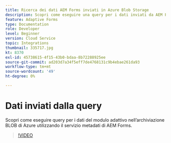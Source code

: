 ```yaml
---
title: Ricerca dei dati AEM Forms inviati in Azure Blob Storage
description: Scopri come eseguire una query per i dati inviati da AEM Forms in Azure Blob Storage utilizzando il servizio metadati del modello dati del modulo.
feature: Adaptive Forms
type: Documentation
role: Developer
level: Beginner
version: Cloud Service
topic: Integrations
thumbnail: 335717.jpg
kt: 8370
exl-id: 45738615-4f15-43b0-bdaa-8b72288925ee
source-git-commit: ad203d7a34f5eff7de4768131c9b4ebae261da93
workflow-type: tm+mt
source-wordcount: '49'
ht-degree: 0%

---
```


# Dati inviati dalla query

Scopri come eseguire query per i dati del modulo adattivo nell’archiviazione BLOB di Azure utilizzando il servizio metadati di AEM Forms.

>[!VIDEO](https://video.tv.adobe.com/v/335717/?quality=12&learn=on)
